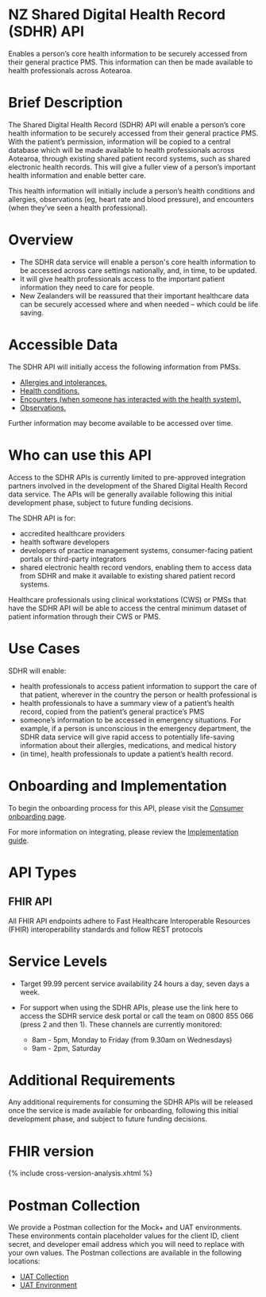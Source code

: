 # NZ Shared Digital Health Record (SDHR) API

Enables a person’s core health information to be securely accessed from their general practice PMS. This information can then be made available to health professionals across Aotearoa.

# Brief Description

The Shared Digital Health Record (SDHR) API will enable a person’s core health information to be securely accessed from their general practice PMS. With the patient’s permission, information will be copied to a central database which will be made available to health professionals across Aotearoa, through existing shared patient record systems, such as shared electronic health records. This will give a fuller view of a person’s important health information and enable better care.

This health information will initially include a person’s health conditions and allergies, observations (eg, heart rate and blood pressure), and encounters (when they’ve seen a health professional).

# Overview

- The SDHR data service will enable a person's core health information to be accessed across care settings nationally, and, in time, to be updated.
- It will give health professionals access to the important patient information they need to care for people.
- New Zealanders will be reassured that their important healthcare data can be securely accessed where and when needed – which could be life saving.

# Accessible Data

The SDHR API will initially access the following information from PMSs.

* [Allergies and intolerances.](./StructureDefinition-SDHRAllergyIntolerance.html)
* [Health conditions.](./StructureDefinition-SDHRCondition.html)
* [Encounters (when someone has interacted with the health system).](./StructureDefinition-SDHREncounter.html)
* [Observations.](./StructureDefinition-SDHRObservation.html)
<!-- * [Consent](./StructureDefinition-SDHRConsent.html) -->

Further information may become available to be accessed over time.

# Who can use this API

Access to the SDHR APIs is currently limited to pre-approved integration partners involved in the development of the Shared Digital Health Record data service. The APIs will be generally available following this initial development phase, subject to future funding decisions.

The SDHR API is for:

- accredited healthcare providers
- health software developers
- developers of practice management systems, consumer-facing patient portals or third-party integrators
- shared electronic health record vendors, enabling them to access data from SDHR and make it available to existing shared patient record systems.

Healthcare professionals using clinical workstations (CWS) or PMSs that have the SDHR API will be able to access the central minimum dataset of patient information through their CWS or PMS.

# Use Cases

SDHR will enable:

- health professionals to access patient information to support the care of that patient, wherever in the country the person or health professional is
- health professionals to have a summary view of a patient’s health record, copied from the patient’s general practice’s PMS
- someone’s information to be accessed in emergency situations. For example, if a person is unconscious in the emergency department, the SDHR data service will give rapid access to potentially life-saving information about their allergies, medications, and medical history
- (in time), health professionals to update a patient’s health record.

# Onboarding and Implementation

To begin the onboarding process for this API, please visit the [Consumer onboarding page](https://www.tewhatuora.govt.nz/health-services-and-programmes/digital-health/digital-services-hub/consumer-onboarding/).

For more information on integrating, please review the [Implementation guide](https://fhir-ig.digital.health.nz/sdhr/index.html).

# API Types

## FHIR API

All FHIR API endpoints adhere to Fast Healthcare Interoperable Resources (FHIR) interoperability standards and follow REST protocols

# Service Levels

- Target 99.99 percent service availability 24 hours a day, seven days a week.
- For support when using the SDHR APIs, please use the link here to access the SDHR service desk portal or call the team on 0800 855 066 (press 2 and then 1). These channels are currently monitored:  

  - 8am - 5pm, Monday to Friday (from 9.30am on Wednesdays)
  - 9am - 2pm, Saturday

# Additional Requirements

Any additional requirements for consuming the SDHR APIs will be released once the service is made available for onboarding, following this initial development phase, and subject to future funding decisions.

# FHIR version

{% include cross-version-analysis.xhtml %}

# Postman Collection

We provide a Postman collection for the Mock+ and UAT environments. These environments contain placeholder values for the client ID, client secret, and developer email address which you will need to replace with your own values. The Postman collections are available in the following locations:

* [UAT Collection](postman/UAT-SDHR.postman_collection.json)
* [UAT Environment](postman/UAT-SDHR-example.postman_environment.json)
